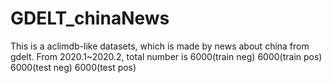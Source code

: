 # GDELT_chinaNews
This is a aclimdb-like datasets, which is made by news about china from gdelt. From 2020.1~2020.2, total number is 6000(train neg) 6000(train pos) 6000(test neg) 6000(test pos)





